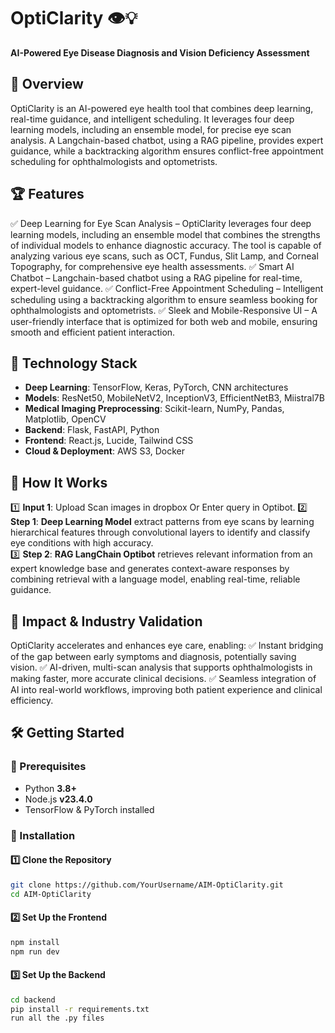 # OptiClarity 👁️💡  
**AI-Powered Eye Disease Diagnosis and Vision Deficiency Assessment**  

## 🚀 Overview  
OptiClarity is an AI-powered eye health tool that combines deep learning, real-time guidance, and intelligent scheduling. It leverages four deep learning models, including an ensemble model, for precise eye scan analysis. A Langchain-based chatbot, using a RAG pipeline, provides expert guidance, while a backtracking algorithm ensures conflict-free appointment scheduling for ophthalmologists and optometrists.  

## 🏆 Features  
✅ Deep Learning for Eye Scan Analysis – OptiClarity leverages four deep learning models, including an ensemble model that combines the strengths of individual models to enhance diagnostic accuracy. The tool is capable of analyzing various eye scans, such as OCT, Fundus, Slit Lamp, and Corneal Topography, for comprehensive eye health assessments.
✅ Smart AI Chatbot – Langchain-based chatbot using a RAG pipeline for real-time, expert-level guidance.
✅ Conflict-Free Appointment Scheduling – Intelligent scheduling using a backtracking algorithm to ensure seamless booking for ophthalmologists and optometrists.
✅ Sleek and Mobile-Responsive UI – A user-friendly interface that is optimized for both web and mobile, ensuring smooth and efficient patient interaction. 

## 🔬 Technology Stack  
- **Deep Learning**: TensorFlow, Keras, PyTorch, CNN architectures
- **Models**: ResNet50, MobileNetV2, InceptionV3, EfficientNetB3, Miistral7B
- **Medical Imaging Preprocessing**: Scikit-learn, NumPy, Pandas, Matplotlib, OpenCV
- **Backend**: Flask, FastAPI, Python 
- **Frontend**: React.js, Lucide, Tailwind CSS 
- **Cloud & Deployment**: AWS S3, Docker  

## 🔬 How It Works  
1️⃣ **Input 1**: Upload Scan images in dropbox Or Enter query in Optibot.
2️⃣ **Step 1**: **Deep Learning Model** extract patterns from eye scans by learning hierarchical features through convolutional layers to identify and classify eye conditions with high accuracy.  
3️⃣ **Step 2**: **RAG LangChain Optibot**  retrieves relevant information from an expert knowledge base and generates context-aware responses by combining retrieval with a language model, enabling real-time, reliable guidance.

## 🎯 Impact & Industry Validation  
OptiClarity accelerates and enhances eye care, enabling:
✅ Instant bridging of the gap between early symptoms and diagnosis, potentially saving vision.
✅ AI-driven, multi-scan analysis that supports ophthalmologists in making faster, more accurate clinical decisions.
✅ Seamless integration of AI into real-world workflows, improving both patient experience and clinical efficiency.

## 🛠️ Getting Started  

### 🔹 Prerequisites  
- Python **3.8+**  
- Node.js **v23.4.0**  
- TensorFlow & PyTorch installed

### 🔹 Installation  

#### **1️⃣ Clone the Repository**  
```bash
git clone https://github.com/YourUsername/AIM-OptiClarity.git
cd AIM-OptiClarity
```
#### **2️⃣ Set Up the Frontend**
```bash
npm install
npm run dev
```
#### **3️⃣ Set Up the Backend**
```bash
cd backend
pip install -r requirements.txt
run all the .py files
```

